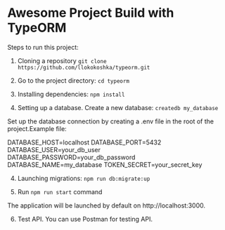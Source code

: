 # Awesome Project Build with TypeORM

Steps to run this project:

1. Cloning a repository
`git clone https://github.com/llokokoshka/typeorm.git`

2. Go to the project directory:
`cd typeorm`

2. Installing dependencies:
`npm install`

3. Setting up a database. Create a new database:
`createdb my_database`

Set up the database connection by creating a .env file in the root of the project.Example file:

DATABASE_HOST=localhost
DATABASE_PORT=5432
DATABASE_USER=your_db_user
DATABASE_PASSWORD=your_db_password
DATABASE_NAME=my_database
TOKEN_SECRET=your_secret_key

4. Launching migrations:
`npm run db:migrate:up`

5. Run `npm run start` command

The application will be launched by default on http://localhost:3000.

6. Test API. You can use Postman for testing API.
